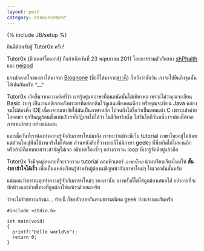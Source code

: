 ```yaml
---
layout: post
category: announcement
---
```

{% include JB/setup %}

ยินดีต้อนรับสู่ Tutor0x ครับ!

Tutor0x (ติวเตอร์โอเอกซ์) ถือกำเนิดวันที่ 23 พฤษภาคม 2011 โดยการรวมตัวกันของ [shPhaith](https://twitter.com/shPhaith) และ [neizod](https://twitter.com/neizod)

แรงบัลดาลใจของเราได้มาจาก [Blognone](http://www.blognone.com/) (ชื่อก็ได้มาจาก[ข่าวนี้](http://www.blognone.com/news/22687/)) ก็หวังว่าซักวัน เราจะไปยืนถึงจุดนั้นได้เช่นกันครับ ^\_\_^

Tutor0x เกิดขึ้นจากความคิดที่ว่า การรู้อยู่แค่ภาษาที่ตนถนัดนั้นไม่เพียงพอ เพราะไม่ว่าคุณจะเขียน Basic ง่ายๆ เป็นงานอดิเรกหลังพระอาทิตย์ตกดินไว้ดูเล่นเพียงคนเดียว หรือคุณจะเขียน Java คล่องจนไม่ต้องพึ่ง IDE เนื่องจากมหาลัยใช้มันเป็นภาษาหลัก ไปจนถึงได้ชื่อว่าเป็นเทพแห่ง C เพราะเข้าค่ายโอคอมฯ ทุกปิดฤดูร้อนตั้งแต่ม.1 เราก็ปฏิเสธไม่ได้ว่า ในชีวิตจริงนั้น ไม่วันใดก็วันหนึ่ง เราต้องได้เจอภาษาแปลกๆ อย่างแน่นอน

และเมื่อวันที่เราต้องทำความรู้จักกับภาษาใหม่มาถึง เราพบว่าแม้จะมีเว็บ tutorial ภาษาไทยอยู่ไม่น้อย แต่ส่วนใหญ่นั้นใช้งานจริงไม่ได้เลย ส่วนหนังสือที่วางขายก็ไม่มีภาษา geekๆ ที่พึ่งเกิดได้ไม่นานอีก หรือถ้ามีก็แทบหาสาระสำคัญไม่เจอ อธิบายเรื่องซ้ำๆ อย่างการวน loop ที่เรารู้จักดีอยู่แล้วอีก

Tutor0x จึงมีจุดมุ่งหมายที่จะรวบรวม tutorial คอมพิวเตอร์ *ภาษาไทย* นำมาเรียบเรียงใหม่ให้ **สั้น ง่าย เข้าใจได้เร็ว** เพื่อเป็นแหล่งเรียนรู้สำหรับผู้ต้องเผชิญหน้ากับภาษาใหม่ๆ ในเวลาอันสั้นครับ

แน่นอนว่าการตะลุยทำความรู้จักกับภาษาใหม่ๆ ของเรานั้น บางครั้งก็ไม่ได้ถูกต้องเสมอไป อย่าอายที่จะทักท้วงและช่วยชี้ทางที่ถูกต้องให้แก่เราด้วยนะครับ

ว่าจะไม่ร่ายยาวแล้วนะ... ท้ายนี้ ก็ขอทักทายกันตามธรรมเนียม geek ก่อนจากละกันครับ

    #include <stdio.h>

    int main(void)
    {
      printf("Hello world\n");
      return 0;
    }
